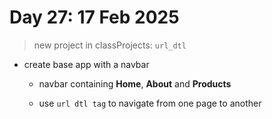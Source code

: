 # Day 27: 17 Feb 2025

> new project in classProjects: `url_dtl`

- create base app with a navbar

    - navbar containing **Home**, **About** and **Products**

    - use `url dtl tag` to navigate from one page to another